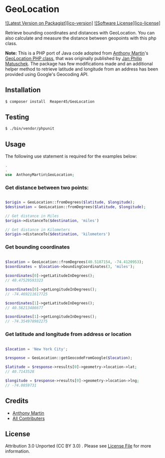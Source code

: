# GeoLocation

[![Latest Version on Packagist][ico-version]](link-packagist)
[![Software License][ico-license]](LICENSE.md)

Retrieve bounding coordinates and distances with GeoLocation.
You can also calculate and measure the distance between geopoints with this php class.

**Note:** This is a PHP port of Java code adopted from [Anthony Martin](https://github.com/anthonymartin)'s [GeoLocation PHP class](https://github.com/anthonymartin/GeoLocation.php), that was originally published by
[Jan Philip Matuschek](http://JanMatuschek.de/LatitudeLongitudeBoundingCoordinates). The package has few modifications made and an additional helper method to retrieve latitude and longitude from an address has been provided using Google's Geocoding API. <br />

## Installation
```bash
$ composer install  Reaper45/GeoLocation
```

## Testing
```bash 
$ ./bin/vendor/phpunit
```
## Usage

The following use statement is required for the examples below:
```php
.
.
use  AnthonyMartin\GeoLocation;

```

### Get distance between two points:
```php

$origin = GeoLocation::fromDegrees($latitude, $longitude);
$destination = GeoLocation::fromDegrees($latitude, $longitude);

// Get distance in Miles
$origin->distanceTo($destination, 'miles')

// Get distance in Kilometers
$origin->distanceTo($destination, 'kilometers')

```
### Get bounding coordinates

```php
		
$location = GeoLocation::fromDegrees(40.5187154, -74.4120953);
$coordinates = $location->boundingCoordinates(3, 'miles');

$coordinates[0]->getLatitudeInDegrees();
// 40.47529593323

$coordinates[0]->getLongitudeInDegrees();
// -74.469211617725

$coordinates[1]->getLatitudeInDegrees();
// 40.56213486677

$coordinates[1]->getLongitudeInDegrees();
// -74.354978982275

```

### Get latitude and longitude from address or location

```php

$location = 'New York City';

$response = GeoLocation::getGeocodeFromGoogle($location);

$latitude = $response->results[0]->geometry->location->lat;
// 40.7143528

$longitude = $response->results[0]->geometry->location->lng;
// -74.0059731

```

## Credits

- [Anthony Martin](https://github.com/anthonymartin/)
- [All Contributers](https://github.com/Reaper45/GeoLocation/graphs/contributors)


## License

Attribution 3.0 Unported (CC BY 3.0) . Please see [License File](http://creativecommons.org/licenses/by/3.0/) for more information.
